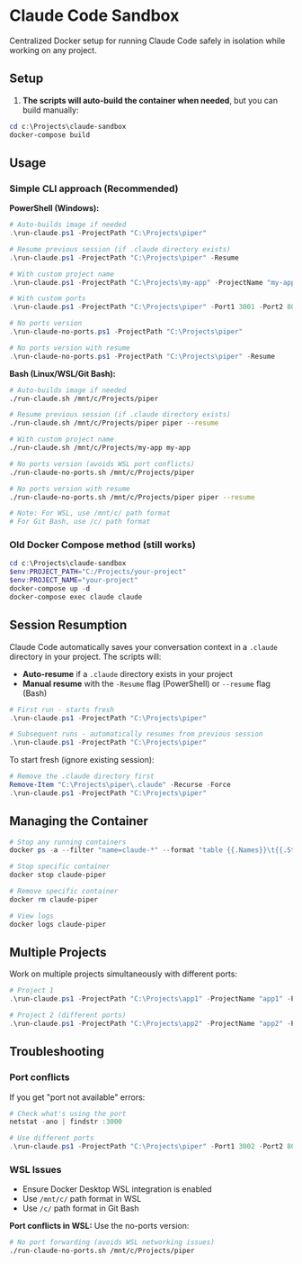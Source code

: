 # Claude Code Sandbox

Centralized Docker setup for running Claude Code safely in isolation while working on any project.

## Setup

1. **The scripts will auto-build the container when needed**, but you can build manually:

```powershell
cd c:\Projects\claude-sandbox
docker-compose build
```

## Usage

### Simple CLI approach (Recommended)

**PowerShell (Windows):**
```powershell
# Auto-builds image if needed
.\run-claude.ps1 -ProjectPath "C:\Projects\piper"

# Resume previous session (if .claude directory exists)
.\run-claude.ps1 -ProjectPath "C:\Projects\piper" -Resume

# With custom project name
.\run-claude.ps1 -ProjectPath "C:\Projects\my-app" -ProjectName "my-app"

# With custom ports
.\run-claude.ps1 -ProjectPath "C:\Projects\piper" -Port1 3001 -Port2 8081 -Port3 5001

# No ports version
.\run-claude-no-ports.ps1 -ProjectPath "C:\Projects\piper"

# No ports version with resume
.\run-claude-no-ports.ps1 -ProjectPath "C:\Projects\piper" -Resume
```

**Bash (Linux/WSL/Git Bash):**
```bash
# Auto-builds image if needed
./run-claude.sh /mnt/c/Projects/piper

# Resume previous session (if .claude directory exists)
./run-claude.sh /mnt/c/Projects/piper piper --resume

# With custom project name
./run-claude.sh /mnt/c/Projects/my-app my-app

# No ports version (avoids WSL port conflicts)
./run-claude-no-ports.sh /mnt/c/Projects/piper

# No ports version with resume
./run-claude-no-ports.sh /mnt/c/Projects/piper piper --resume

# Note: For WSL, use /mnt/c/ path format
# For Git Bash, use /c/ path format
```

### Old Docker Compose method (still works)

```powershell
cd c:\Projects\claude-sandbox
$env:PROJECT_PATH="C:/Projects/your-project"
$env:PROJECT_NAME="your-project"
docker-compose up -d
docker-compose exec claude claude
```

## Session Resumption

Claude Code automatically saves your conversation context in a `.claude` directory in your project. The scripts will:

- **Auto-resume** if a `.claude` directory exists in your project
- **Manual resume** with the `-Resume` flag (PowerShell) or `--resume` flag (Bash)

```powershell
# First run - starts fresh
.\run-claude.ps1 -ProjectPath "C:\Projects\piper"

# Subsequent runs - automatically resumes from previous session
.\run-claude.ps1 -ProjectPath "C:\Projects\piper"
```

To start fresh (ignore existing session):
```powershell
# Remove the .claude directory first
Remove-Item "C:\Projects\piper\.claude" -Recurse -Force
.\run-claude.ps1 -ProjectPath "C:\Projects\piper"
```

## Managing the Container

```powershell
# Stop any running containers
docker ps -a --filter "name=claude-*" --format "table {{.Names}}\t{{.Status}}"

# Stop specific container
docker stop claude-piper

# Remove specific container
docker rm claude-piper

# View logs
docker logs claude-piper
```

## Multiple Projects

Work on multiple projects simultaneously with different ports:

```powershell
# Project 1
.\run-claude.ps1 -ProjectPath "C:\Projects\app1" -ProjectName "app1" -Port1 3000

# Project 2 (different ports)
.\run-claude.ps1 -ProjectPath "C:\Projects\app2" -ProjectName "app2" -Port1 3001
```

## Troubleshooting

### Port conflicts
If you get "port not available" errors:

```powershell
# Check what's using the port
netstat -ano | findstr :3000

# Use different ports
.\run-claude.ps1 -ProjectPath "C:\Projects\piper" -Port1 3002 -Port2 8082
```

### WSL Issues
- Ensure Docker Desktop WSL integration is enabled
- Use `/mnt/c/` path format in WSL
- Use `/c/` path format in Git Bash

**Port conflicts in WSL:** Use the no-ports version:
```bash
# No port forwarding (avoids WSL networking issues)
./run-claude-no-ports.sh /mnt/c/Projects/piper
```
